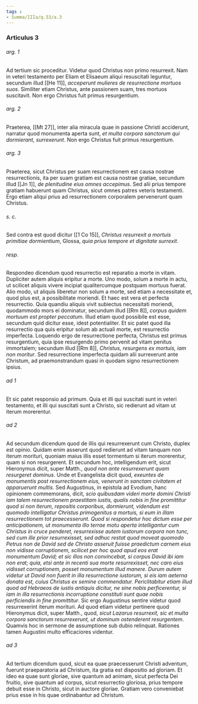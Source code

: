 ```yaml
---
tags : 
- Summa/IIIa/q.53/a.3
---
```


### Articulus 3

###### arg. 1
Ad tertium sic proceditur. Videtur quod Christus non primo resurrexit. Nam in veteri testamento per Eliam et Elisaeum aliqui resuscitati leguntur, secundum illud [[He 11]], *acceperunt mulieres de resurrectione mortuos suos*. Similiter etiam Christus, ante passionem suam, tres mortuos suscitavit. Non ergo Christus fuit primus resurgentium.

###### arg. 2
Praeterea, [[Mt 27]], inter alia miracula quae in passione Christi acciderunt, narratur quod monumenta aperta sunt, *et multa corpora sanctorum qui dormierant, surrexerunt*. Non ergo Christus fuit primus resurgentium.

###### arg. 3
Praeterea, sicut Christus per suam resurrectionem est causa nostrae resurrectionis, ita per suam gratiam est causa nostrae gratiae, secundum illud [[Jn 1]], *de plenitudine eius omnes accepimus*. Sed alii prius tempore gratiam habuerunt quam Christus, sicut omnes patres veteris testamenti. Ergo etiam aliqui prius ad resurrectionem corporalem pervenerunt quam Christus.

###### s. c.
Sed contra est quod dicitur [[1 Co 15]], *Christus resurrexit a mortuis primitiae dormientium*, Glossa, *quia prius tempore et dignitate surrexit*.

###### resp.
Respondeo dicendum quod resurrectio est reparatio a morte in vitam. Dupliciter autem aliquis eripitur a morte. Uno modo, solum a morte in actu, ut scilicet aliquis vivere incipiat qualitercumque postquam mortuus fuerat. Alio modo, ut aliquis liberetur non solum a morte, sed etiam a necessitate et, quod plus est, a possibilitate moriendi. Et haec est vera et perfecta resurrectio. Quia quandiu aliquis vivit subiectus necessitati moriendi, quodammodo mors ei dominatur, secundum illud [[Rm 8]], *corpus quidem mortuum est propter peccatum*. Illud etiam quod possibile est esse, secundum quid dicitur esse, idest potentialiter. Et sic patet quod illa resurrectio qua quis eripitur solum ab actuali morte, est resurrectio imperfecta. Loquendo ergo de resurrectione perfecta, Christus est primus resurgentium, quia ipse resurgendo primo pervenit ad vitam penitus immortalem; secundum illud [[Rm 8]], *Christus, resurgens ex mortuis, iam non moritur*. Sed resurrectione imperfecta quidam alii surrexerunt ante Christum, ad praemonstrandum quasi in quodam signo resurrectionem ipsius.

###### ad 1
Et sic patet responsio ad primum. Quia et illi qui suscitati sunt in veteri testamento, et illi qui suscitati sunt a Christo, sic redierunt ad vitam ut iterum morerentur.

###### ad 2
Ad secundum dicendum quod de illis qui resurrexerunt cum Christo, duplex est opinio. Quidam enim asserunt quod redierunt ad vitam tanquam non iterum morituri, quoniam maius illis esset tormentum si iterum morerentur, quam si non resurgerent. Et secundum hoc, intelligendum erit, sicut Hieronymus dicit, super Matth., *quod non ante resurrexerunt quam resurgeret dominus*. Unde et Evangelista dicit quod, *exeuntes de monumentis post resurrectionem eius, venerunt in sanctam civitatem et apparuerunt multis*. Sed Augustinus, in epistola ad Evodium, hanc opinionem commemorans, dicit, *scio quibusdam videri morte domini Christi iam talem resurrectionem praestitam iustis, qualis nobis in fine promittitur quod si non iterum, repositis corporibus, dormierunt, videndum est quomodo intelligatur Christus primogenitus a mortuis, si eum in illam resurrectionem tot praecesserunt. Quod si respondetur hoc dictum esse per anticipationem, ut monumenta illo terrae motu aperta intelligantur cum Christus in cruce penderet, resurrexisse autem iustorum corpora non tunc, sed cum ille prior resurrexisset, sed adhuc restat quod moveat quomodo Petrus non de David sed de Christo asseruit fuisse praedictum carnem eius non vidisse corruptionem, scilicet per hoc quod apud eos erat monumentum David; et sic illos non convincebat, si corpus David ibi iam non erat; quia, etsi ante in recenti sua morte resurrexisset, nec caro eius vidisset corruptionem, posset monumentum illud manere. Durum autem videtur ut David non fuerit in illa resurrectione iustorum, si eis iam aeterna donata est, cuius Christus ex semine commendatur. Periclitabitur etiam illud quod ad Hebraeos de iustis antiquis dicitur, ne sine nobis perficerentur, si iam in illa resurrectionis incorruptione constituti sunt quae nobis perficiendis in fine promittitur*. Sic ergo Augustinus sentire videtur quod resurrexerint iterum morituri. Ad quod etiam videtur pertinere quod Hieronymus dicit, super Matth., quod, *sicut Lazarus resurrexit, sic et multa corpora sanctorum resurrexerunt, ut dominum ostenderent resurgentem*. Quamvis hoc in sermone de assumptione sub dubio relinquat. Rationes tamen Augustini multo efficaciores videntur.

###### ad 3
Ad tertium dicendum quod, sicut ea quae praecesserunt Christi adventum, fuerunt praeparatoria ad Christum, ita gratia est dispositio ad gloriam. Et ideo ea quae sunt gloriae, sive quantum ad animam, sicut perfecta Dei fruitio, sive quantum ad corpus, sicut resurrectio gloriosa, prius tempore debuit esse in Christo, sicut in auctore gloriae. Gratiam vero conveniebat prius esse in his quae ordinabantur ad Christum.


